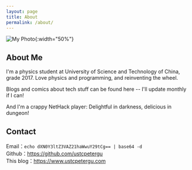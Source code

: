 ```yaml
---
layout: page
title: About
permalink: /about/
---
```

![My Photo](/images/deleted.jpg){:width="50%"}
<!--<img src="/images/mypic3.jpg" width="60%"/>-->
## About Me
I'm a physics student at University of Science and Technology of China, grade 2017. Love physics and programming, and reinventing the wheel.  
  
Blogs and comics about tech stuff can be found here -- I'll update monthly if I can!  
  
And I'm a crappy NetHack player: Delightful in darkness, delicious in dungeon!  

## Contact
Email：`echo dXN0Y3ltZ3VAZ21haWwuY29tCg== | base64 -d`  
Github：<https://github.com/ustcpetergu>  
This blog：<https://www.ustcpetergu.com>  
